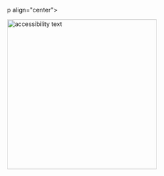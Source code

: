 
p align="center">
  
  <img src="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" width="350" alt="accessibility text">
</p>
